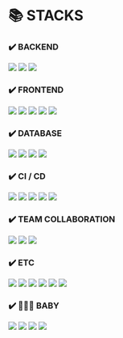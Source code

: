 <div align=left><h1>📚 STACKS</h1></div>

<div align=left> 
  
  <h3>✔️ BACKEND </h3>
  <img src="https://img.shields.io/badge/java-007396?style=for-the-badge&logo=java&logoColor=white"> 
  <img src="https://img.shields.io/badge/spring_boot-6DB33F?style=for-the-badge&logo=spring&logoColor=white">
  <img src="https://img.shields.io/badge/spring_lagacy-6DB33F?style=for-the-badge&logo=spring&logoColor=white"> 
  
  <h3>✔️ FRONTEND </h3>
  <img src="https://img.shields.io/badge/javascript-F7DF1E?style=for-the-badge&logo=javascript&logoColor=black">
  <img src="https://img.shields.io/badge/jquery-0769AD?style=for-the-badge&logo=jquery&logoColor=white">
  <img src="https://img.shields.io/badge/vue.js-4FC08D?style=for-the-badge&logo=vue.js&logoColor=white"> 
  <img src="https://img.shields.io/badge/html5-E34F26?style=for-the-badge&logo=html5&logoColor=white"> 
  <img src="https://img.shields.io/badge/css-1572B6?style=for-the-badge&logo=css3&logoColor=white"> 
  
  <h3>✔️ DATABASE </h3>
  <img src="https://img.shields.io/badge/mysql-4479A1?style=for-the-badge&logo=mysql&logoColor=white"> 
  <img src="https://img.shields.io/badge/mssql-CC2927?style=for-the-badge&logo=microsoftsqlserver&logoColor=white"> 
  <img src="https://img.shields.io/badge/mariaDB-003545?style=for-the-badge&logo=mariaDB&logoColor=white"> 
  <img src="https://img.shields.io/badge/redis-FFCA28?style=for-the-badge&logo=redis&logoColor=white">

  <h3>✔️ CI / CD </h3>
  <img src="https://img.shields.io/badge/git-F05032?style=for-the-badge&logo=git&logoColor=white">
  <img src="https://img.shields.io/badge/gitlab-FC6D26?style=for-the-badge&logo=gitlab&logoColor=white">
  <img src="https://img.shields.io/badge/svn-809CC9?style=for-the-badge&logo=subversion&logoColor=white">
  <img src="https://img.shields.io/badge/perforce-404040?style=for-the-badge&logo=perforce&logoColor=white">
  <img src="https://img.shields.io/badge/jenkins-D24939?style=for-the-badge&logo=jenkins&logoColor=white">
  
  <h3>✔️ TEAM COLLABORATION </h3>
  <img src="https://img.shields.io/badge/slack-4A154B?style=for-the-badge&logo=slack&logoColor=white">
  <img src="https://img.shields.io/badge/confluence-172B4D?style=for-the-badge&logo=confluence&logoColor=white">
  <img src="https://img.shields.io/badge/jira-0052CC?style=for-the-badge&logo=jira&logoColor=white">

  <h3>✔️ ETC </h3>
  <img src="https://img.shields.io/badge/AWS_stack-FF9900?style=for-the-badge&logo=amazonaws&logoColor=white"> 
  <img src="https://img.shields.io/badge/elasticsearch-005571?style=for-the-badge&logo=elasticsearch&logoColor=white">
  <img src="https://img.shields.io/badge/kibana-005571?style=for-the-badge&logo=kibana&logoColor=white">
  <img src="https://img.shields.io/badge/scouter-ED1C24?style=for-the-badge&logo=amp&logoColor=white">
  <img src="https://img.shields.io/badge/rabbitmq-FF6600?style=for-the-badge&logo=rabbitmq&logoColor=white">
  <img src="https://img.shields.io/badge/selenium-43B02A?style=for-the-badge&logo=selenium&logoColor=white">

  <h3>✔️ 🧑‍🍼💦 BABY </h3>
  <img src="https://img.shields.io/badge/angular.js-DD0031?style=for-the-badge&logo=angular&logoColor=white"> 
  <img src="https://img.shields.io/badge/mongoDB-47A248?style=for-the-badge&logo=MongoDB&logoColor=white">
  <img src="https://img.shields.io/badge/php-777BB4?style=for-the-badge&logo=php&logoColor=white">
  <img src="https://img.shields.io/badge/laravel-FF2D20?style=for-the-badge&logo=laravel&logoColor=white">
  

</div>

